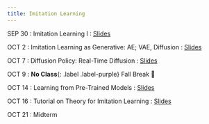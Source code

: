 ```yaml
---
title: Imitation Learning
--- 
```




SEP 30 
: Imitation Learning I
  : [Slides](/physical_intelligence_fl25/assets/pdfs/)


OCT 2
: Imitation Learning as Generative: AE; VAE, Diffusion 
  : [Slides](/physical_intelligence_fl25/assets/pdfs/)

OCT 7
: Diffusion Policy: Real-Time Diffusion
  : [Slides](/physical_intelligence_fl25/assets/pdfs/)

OCT 9
: **No Class**{: .label .label-purple} Fall Break :fallen_leaf:


OCT 14
: Learning from Pre-Trained Models
  : [Slides](/physical_intelligence_fl25/assets/pdfs/)

OCT 16
: Tutorial on Theory for Imitation Learning
  : [Slides](/physical_intelligence_fl25/assets/pdfs/)

OCT 21
: Midterm



